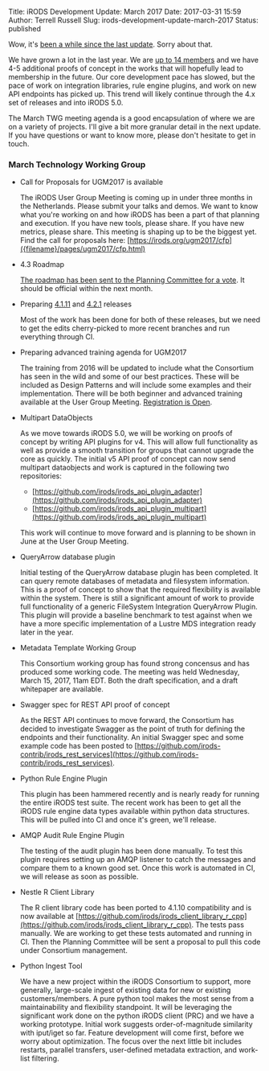 Title: iRODS Development Update: March 2017
Date: 2017-03-31 15:59
Author: Terrell Russell
Slug: irods-development-update-march-2017
Status: published


Wow, it's [been a while since the last update]({filename}/posts/irods-development-update-february-and-march-2016.md).  Sorry about that.

We have grown a lot in the last year.  We are [up to 14 members]({filename}/pages/about.html) and we have 4-5 additional proofs of concept in the works that will hopefully lead to membership in the future.  Our core development pace has slowed, but the pace of work on integration libraries, rule engine plugins, and work on new API endpoints has picked up.  This trend will likely continue through the 4.x set of releases and into iRODS 5.0.

The March TWG meeting agenda is a good encapsulation of where we are on a variety of projects.  I'll give a bit more granular detail in the next update.  If you have questions or want to know more, please don't hesitate to get in touch.


### March Technology Working Group


- Call for Proposals for UGM2017 is available

    The iRODS User Group Meeting is coming up in under three months in the Netherlands.  Please submit your talks and demos.  We want to know what you're working on and how iRODS has been a part of that planning and execution.  If you have new tools, please share.  If you have new metrics, please share.  This meeting is shaping up to be the biggest yet.  Find the call for proposals here: [https://irods.org/ugm2017/cfp]({filename}/pages/ugm2017/cfp.html)

- 4.3 Roadmap

    [The roadmap has been sent to the Planning Committee for a vote]({filename}/pages/roadmap.html).  It should be official within the next month.

- Preparing [4.1.11](https://github.com/irods/irods/milestone/25) and [4.2.1](https://github.com/irods/irods/milestone/24) releases

    Most of the work has been done for both of these releases, but we need to get the edits cherry-picked to more recent branches and run everything through CI.

- Preparing advanced training agenda for UGM2017

    The training from 2016 will be updated to include what the Consortium has seen in the wild and some of our best practices.  These will be included as Design Patterns and will include some examples and their implementation.  There will be both beginner and advanced training available at the User Group Meeting.  [Registration is Open]({filename}/pages/ugm2017.html).

- Multipart DataObjects

    As we move towards iRODS 5.0, we will be working on proofs of concept by writing API plugins for v4.  This will allow full functionality as well as provide a smooth transition for groups that cannot upgrade the core as quickly.  The initial v5 API proof of concept can now send multipart dataobjects and work is captured in the following two repositories:

    - [https://github.com/irods/irods_api_plugin_adapter](https://github.com/irods/irods_api_plugin_adapter)
    - [https://github.com/irods/irods_api_plugin_multipart](https://github.com/irods/irods_api_plugin_multipart)

    This work will continue to move forward and is planning to be shown in June at the User Group Meeting.

- QueryArrow database plugin

    Initial testing of the QueryArrow database plugin has been completed.  It can query remote databases of metadata and filesystem information.  This is a proof of concept to show that the required flexibility is available within the system.  There is still a significant amount of work to provide full functionality of a generic FileSystem Integration QueryArrow Plugin.  This plugin will provide a baseline benchmark to test against when we have a more specific implementation of a Lustre MDS integration ready later in the year.

- Metadata Template Working Group

    This Consortium working group has found strong concensus and has produced some working code.  The meeting was held Wednesday, March 15, 2017, 11am EDT.  Both the draft specification, and a draft whitepaper are available.

- Swagger spec for REST API proof of concept

    As the REST API continues to move forward, the Consortium has decided to investigate Swagger as the point of truth for defining the endpoints and their functionality.  An initial Swagger spec and some example code has been posted to [https://github.com/irods-contrib/irods_rest_services](https://github.com/irods-contrib/irods_rest_services).

- Python Rule Engine Plugin

    This plugin has been hammered recently and is nearly ready for running the entire iRODS test suite.  The recent work has been to get all the iRODS rule engine data types available within python data structures.  This will be pulled into CI and once it's green, we'll release.

- AMQP Audit Rule Engine Plugin

    The testing of the audit plugin has been done manually.  To test this plugin requires setting up an AMQP listener to catch the messages and compare them to a known good set.  Once this work is automated in CI, we will release as soon as possible.

- Nestle R Client Library

    The R client library code has been ported to 4.1.10 compatibility and is now available at [https://github.com/irods/irods_client_library_r_cpp](https://github.com/irods/irods_client_library_r_cpp).  The tests pass manually.  We are working to get these tests automated and running in CI.  Then the Planning Committee will be sent a proposal to pull this code under Consortium management.

- Python Ingest Tool

    We have a new project within the iRODS Consortium to support, more generally, large-scale ingest of existing data for new or existing customers/members.  A pure python tool makes the most sense from a maintainability and flexibility standpoint.  It will be leveraging the significant work done on the python iRODS client (PRC) and we have a working prototype.  Initial work suggests order-of-magnitude similarity with iput/iget so far.  Feature development will come first, before we worry about optimization.  The focus over the next little bit includes restarts, parallel transfers, user-defined metadata extraction, and work-list filtering.

